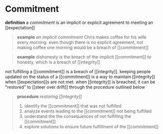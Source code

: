 # Commitment

**definition** a _commitment_ is an implicit or explicit agreement to meeting an [[expectation]]

> **example** _an implicit commitment_ Chris makes coffee for his wife every morning. even though there is no explicit agreement, not making coffee one morning would be a breach of [[commitment]]

> **example** dishonesty is the breach of the implicit [[commitment]] to honesty, which is a breach of [[integrity]]

not fulfilling a [[commitment]] is a breach of [[integrity]]. keeping people updated on the status of a [[commitment]] is a way to maintain [[integrity]] when [[expectation]]s are not met. when [[integrity]] is breached, it can be "restored" to [[steer over drift]] through the procedure outlined below

> **procedure** _restoring [[integrity]]_
>
> 1. identify the [[commitment]] that was not fulfilled
> 2. analyze events leading to the [[commitment]] not being fulfilled
> 3. understand the the consequences of not fulfilling the [[commitment]]
> 4. explore solutions to ensure future fulfillment of the [[commitment]]

